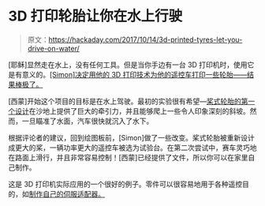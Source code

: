 # 3D 打印轮胎让你在水上行驶

> 原文：<https://hackaday.com/2017/10/14/3d-printed-tyres-let-you-drive-on-water/>

[耶稣]显然走在水上，没有任何工具。但是当你手边有一台 3D 打印机时，使用它是有意义的。[[Simon]决定用他的 3D 打印技术为他的遥控车打印一些轮胎——结果棒极了。](https://www.youtube.com/watch?v=YWZkXu0QfAo)

[西蒙]开始这个项目的目标是在水上驾驶。最初的实验很有希望—[桨式轮胎的第一个设计](https://www.youtube.com/watch?v=QfZZyqJT3zY)在沙地上提供了巨大的牵引力，并且能够爬上一些令人印象深刻的斜坡。然而，一旦瞄准了水面，汽车很快就沉入了水下。

根据评论者的建议，回到绘图板前，[Simon]做了一些改变。桨式轮胎被重新设计成更大的桨，一辆功率更大的遥控车被选为试验台。在第二次尝试中，赛车灵巧地在路面上滑行，并且非常容易控制！[西蒙]已经提供了文件，所以你可以在家里自己制作。

这是 3D 打印机实际应用的一个很好的例子。零件可以很容易地用于各种遥控目的，如[制作自己的伺服适配器。](https://hackaday.com/2015/02/01/spline-thieving-makes-hobby-servos-even-more-useful/)